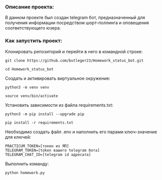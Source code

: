 ### Описание проекта:

В данном проекте был создан telegram бот, предназначенный для получения информации посредством шорт-поллинга и оповещения соответствующего юзера.

### Как запустить проект:

Клонировать репозиторий и перейти в него в командной строке:

```
git clone https://github.com/butleger23/Homework_status_bot.git
```

```
cd Homework_status_bot
```

Cоздать и активировать виртуальное окружение:

```
python3 -m venv venv
```

```
source venv/bin/activate
```

Установить зависимости из файла requirements.txt:

```
python3 -m pip install --upgrade pip
```

```
pip install -r requirements.txt
```

Необходимо создать файл .env и наполнить его парами ключ-значение для ключей:

```
PRACTICUM_TOKEN=[токен из ЯП]
TELEGRAM_TOKEN=[token вашего telegram бота]
TELEGRAM_CHAT_ID=[telegram id адресата]
```

Выполнить команду:

```
python homework.py
```

